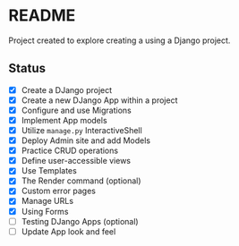 # README

Project created to explore creating a using a Django project.

## Status

- [x] Create a DJango project
- [x] Create a new DJango App within a project
- [x] Configure and use Migrations
- [x] Implement App models
- [x] Utilize `manage.py` InteractiveShell
- [x] Deploy Admin site and add Models
- [x] Practice CRUD operations
- [x] Define user-accessible views
- [x] Use Templates
- [x] The Render command (optional)
- [x] Custom error pages
- [x] Manage URLs
- [x] Using Forms
- [ ] Testing DJango Apps (optional)
- [ ] Update App look and feel
